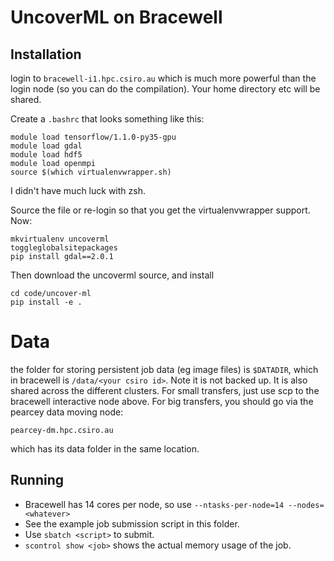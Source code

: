 # UncoverML on Bracewell

## Installation

login to `bracewell-i1.hpc.csiro.au` which is much more powerful than the login
node (so you can do the compilation). Your home directory etc will be shared.

Create a `.bashrc` that looks something like this:

```
module load tensorflow/1.1.0-py35-gpu
module load gdal
module load hdf5
module load openmpi
source $(which virtualenvwrapper.sh)
```
I didn't have much luck with zsh.

Source the file or re-login so that you get the virtualenvwrapper support.
Now:

```
mkvirtualenv uncoverml
toggleglobalsitepackages
pip install gdal==2.0.1
```

Then download the uncoverml source, and install
```
cd code/uncover-ml
pip install -e .
```

# Data

the folder for storing persistent job data (eg image files) is `$DATADIR`, 
which in bracewell is `/data/<your csiro id>`. Note it is not backed up.
It is also shared across the different clusters.
For small transfers, just use scp to the bracewell interactive node above.
For big transfers, you should go via the pearcey data moving node:

```
pearcey-dm.hpc.csiro.au
```
which has its data folder in the same location.

## Running

* Bracewell has 14 cores per node, so use  `--ntasks-per-node=14 --nodes=<whatever>`
* See the example job submission script in this folder.
* Use `sbatch <script>` to submit.
* `scontrol show <job>` shows the actual memory usage of the job.

